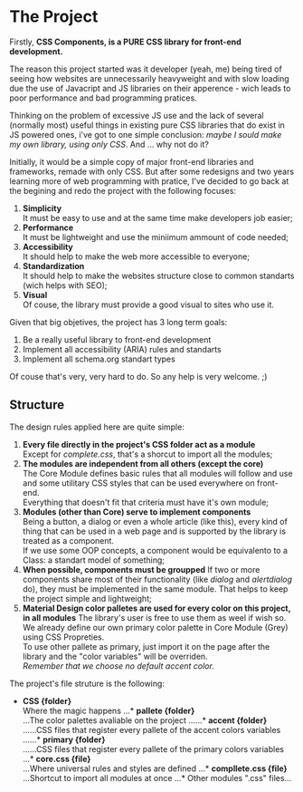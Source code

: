 # The Project

Firstly, **CSS Components, is a PURE CSS library for front-end development.**

The reason this project started was it developer (yeah, me) being tired of seeing how websites are unnecessarily heavyweight and with slow loading due the use of Javacript and JS libraries on their apperence - wich leads to poor performance and bad programming pratices.

Thinking on the problem of excessive JS use and the lack of several (normally most) useful things in existing pure CSS libraries that do exist in JS powered ones, i've got to one simple conclusion:
*maybe I sould make my own library, using only CSS*.
And ... why not do it?

Initially, it would be a simple copy of major front-end libraries and frameworks, remade with only CSS. But after some redesigns and two years learning more of web programming with pratice, I've decided to go back at the begining and redo the project with the following focuses:

1. **Simplicity**  
It must be easy to use and at the same time make developers job easier;
2. **Performance**  
It must be lightweight and use the miniimum ammount of code needed;
3. **Accessibility**  
It should help to make the web more accessible to everyone;
4. **Standardization**  
It should help to make the websites structure close to common standarts (wich helps with SEO);
5. **Visual**  
Of couse, the library must provide a good visual to sites who use it.

Given that big objetives, the project has 3 long term goals:

1. Be a really useful library to front-end development
2. Implement all accessibility (ARIA) rules and standarts
3. Implement all schema.org standart types

Of couse that's very, very hard to do. So any help is very welcome. ;)

## Structure

The design rules applied here are quite simple:

1. **Every file directly in the project's CSS folder act as a module**  
Except for *complete.css*, that's a shorcut to import all the modules;
2. **The modules are independent from all others (except the core)**  
The Core Module defines basic rules that all modules will follow and use and some utilitary CSS styles that can be used everywhere on front-end.  
Everything that doesn't fit that criteria must have it's own module;
3. **Modules (other than Core) serve to implement components**  
Being a button, a dialog or even a whole article (like this), every kind of thing that can be used in a web page and is supported by the library is treated as a component.  
If we use some OOP concepts, a component would be equivalento to a Class: a standart model of something;
4. **When possible, components must be groupped** 
If two or more components share most of their functionality (like *dialog* and *alertdialog* do), they must be implemented in the same module. That helps to keep the project simple and lightweight;
5. **Material Design color palletes are used for every color on this project, in all modules** 
The library's user is free to use them as weel if wish so.  
We already define our own primary color palette in Core Module (Grey) using CSS Propreties.  
To use other pallete as primary, just import it on the page after the library and the "color variables" will be overriden.  
*Remember that we choose no default accent color.*

The project's file struture is the following:

* **CSS {folder}**  
Where the magic happens
...* **pallete {folder}**  
...The color palettes avaliable on the project
......* **accent {folder}**  
......CSS files that register every pallete of the accent colors variables
......* **primary {folder}**  
......CSS files that register every pallete of the primary colors variables
...* **core.css {file}**  
...Where universal rules and styles are defined
...* **compllete.css {file}**  
...Shortcut to import all modules at once
...* Other modules ".css" files...

